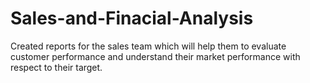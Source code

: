 # Sales-and-Finacial-Analysis


Created reports for the sales team which will help them to evaluate customer performance and understand their market performance with respect to their target.
